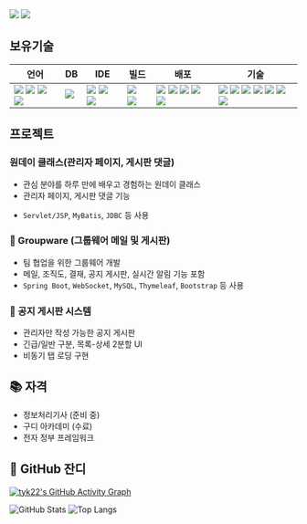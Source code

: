 <img src="https://img.shields.io/badge/tyk-%23073B5A.svg?&style=for-the-badge&logo=open%20badges&logoColor=white" />

<img src="https://capsule-render.vercel.app/api?type=Venom&color=auto&height=300&section=header&text=안녕하세요%20김태영입니다.&fontSize=60" />



  
## 보유기술

| 언어 | DB | IDE | 빌드 | 배포 | 기술 |
| --- | --- | --- | --- | --- | --- |
|<img src="https://img.shields.io/badge/java-%23ED8B00.svg?style=flat-square&logo=openjdk&logoColor=white">&nbsp;<img src="https://img.shields.io/badge/html5-%23E34F26.svg?style=flat-square&logo=html5&logoColor=white">&nbsp;<img src="https://img.shields.io/badge/css3-%231572B6.svg?style=flat-square&logo=css3&logoColor=white">&nbsp;<img src="https://img.shields.io/badge/javascript-%23323330.svg?style=flat-square&logo=javascript&logoColor=%23F7DF1E">|<img src="https://img.shields.io/badge/MariaDB-003545?style=flat-square&logo=mariadb&logoColor=white">&nbsp;|<img src="https://img.shields.io/badge/IntelliJIDEA-000000.svg?style=flat-square&logo=intellij-idea&logoColor=white">&nbsp;<img src="https://img.shields.io/badge/Eclipse-FE7A16.svg?style=flat-square&logo=Eclipse&logoColor=white">&nbsp;<img src="https://img.shields.io/badge/Visual%20Studio%20Code-0078d7.svg?style=flat-square&logo=visual-studio-code&logoColor=white">|<img src="https://img.shields.io/badge/Apache%20Maven-C71A36?style=flat-square&logo=Apache%20Maven&logoColor=white">&nbsp;<img src="https://img.shields.io/badge/Gradle-02303A.svg?style=flat-square&logo=Gradle&logoColor=white">|<img src="https://img.shields.io/badge/apache%20tomcat-%23F8DC75.svg?style=flat-square&logo=apache-tomcat&logoColor=black">&nbsp;<img src="https://img.shields.io/badge/AWS-%23FF9900.svg?style=flat-square&logo=amazon-aws&logoColor=white">&nbsp;<img src="https://img.shields.io/badge/docker-%230db7ed.svg?style=flat-square&logo=docker&logoColor=white">&nbsp;<img src="https://img.shields.io/badge/jenkins-%232C5263.svg?style=flat-square&logo=jenkins&logoColor=white">&nbsp;<img src="https://img.shields.io/badge/github-%23121011.svg?style=flat-square&logo=github&logoColor=white">|<img src="https://img.shields.io/badge/spring-%236DB33F.svg?style=flat-square&logo=spring&logoColor=white">&nbsp;<img src="https://img.shields.io/badge/spring%20boot-%236DB33F.svg?style=flat-square&logo=springboot&logoColor=white">&nbsp;<img src="https://img.shields.io/badge/Mybatis-181717.svg?style=flat-square&logo=Mybatis&logoColor=white">&nbsp;<img src="https://img.shields.io/badge/jquery-%230769AD.svg?style=flat-square&logo=jquery&logoColor=white">&nbsp;<img src="https://img.shields.io/badge/bootstrap-%238511FA.svg?style=flat-square&logo=bootstrap&logoColor=white">&nbsp;<img src="https://img.shields.io/badge/JSP-3776AB.svg?style=flat-square&logo=JSP&logoColor=white">&nbsp;<img src="https://img.shields.io/badge/JSON-3776AB.svg?style=flat-square&logo=JSON&logoColor=white">|

## 프로젝트
### 원데이 클래스(관리자 페이지, 게시판 댓글)
- 관심 분야를 하루 만에 배우고 경험하는 원데이 클래스
- 관리자 페이지, 게시판 댓글 기능
* `Servlet/JSP`, `MyBatis`, `JDBC` 등 사용

### 📨 Groupware (그룹웨어 메일 및 게시판)
- 팀 협업을 위한 그룹웨어 개발
- 메일, 조직도, 결재, 공지 게시판, 실시간 알림 기능 포함
- `Spring Boot`, `WebSocket`, `MySQL`, `Thymeleaf`, `Bootstrap` 등 사용

### 📌 공지 게시판 시스템
- 관리자만 작성 가능한 공지 게시판
- 긴급/일반 구분, 목록-상세 2분할 UI
- 비동기 탭 로딩 구현


## 📚 자격
- 정보처리기사 (준비 중)
- 구디 아카데미 (수료)
- 전자 정부 프레임워크
  

## 🌱 GitHub 잔디
[![tyk22's GitHub Activity Graph](https://github-readme-activity-graph.vercel.app/graph?username=tyk22&theme=github-compact)](https://github.com/tyk22)

![GitHub Stats](https://github-readme-stats.vercel.app/api?username=tyk22&show_icons=true&theme=gruvbox)
![Top Langs](https://github-readme-stats.vercel.app/api/top-langs/?username=tyk22&layout=compact&theme=gruvbox)
